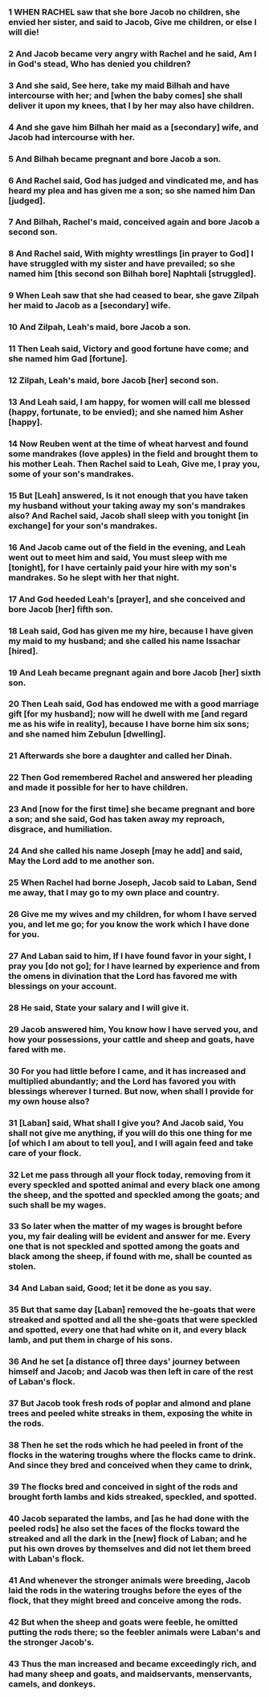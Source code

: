 ### 1 WHEN RACHEL saw that she bore Jacob no children, she envied her sister, and said to Jacob, Give me children, or else I will die!

### 2 And Jacob became very angry with Rachel and he said, Am I in God's stead, Who has denied you children?

### 3 And she said, See here, take my maid Bilhah and have intercourse with her; and [when the baby comes] she shall deliver it upon my knees, that I by her may also have children.

### 4 And she gave him Bilhah her maid as a [secondary] wife, and Jacob had intercourse with her.

### 5 And Bilhah became pregnant and bore Jacob a son.

### 6 And Rachel said, God has judged and vindicated me, and has heard my plea and has given me a son; so she named him Dan [judged].

### 7 And Bilhah, Rachel's maid, conceived again and bore Jacob a second son.

### 8 And Rachel said, With mighty wrestlings [in prayer to God] I have struggled with my sister and have prevailed; so she named him [this second son Bilhah bore] Naphtali [struggled].

### 9 When Leah saw that she had ceased to bear, she gave Zilpah her maid to Jacob as a [secondary] wife.

### 10 And Zilpah, Leah's maid, bore Jacob a son.

### 11 Then Leah said, Victory and good fortune have come; and she named him Gad [fortune].

### 12 Zilpah, Leah's maid, bore Jacob [her] second son.

### 13 And Leah said, I am happy, for women will call me blessed (happy, fortunate, to be envied); and she named him Asher [happy].

### 14 Now Reuben went at the time of wheat harvest and found some mandrakes (love apples) in the field and brought them to his mother Leah. Then Rachel said to Leah, Give me, I pray you, some of your son's mandrakes.

### 15 But [Leah] answered, Is it not enough that you have taken my husband without your taking away my son's mandrakes also? And Rachel said, Jacob shall sleep with you tonight [in exchange] for your son's mandrakes.

### 16 And Jacob came out of the field in the evening, and Leah went out to meet him and said, You must sleep with me [tonight], for I have certainly paid your hire with my son's mandrakes. So he slept with her that night.

### 17 And God heeded Leah's [prayer], and she conceived and bore Jacob [her] fifth son.

### 18 Leah said, God has given me my hire, because I have given my maid to my husband; and she called his name Issachar [hired].

### 19 And Leah became pregnant again and bore Jacob [her] sixth son.

### 20 Then Leah said, God has endowed me with a good marriage gift [for my husband]; now will he dwell with me [and regard me as his wife in reality], because I have borne him six sons; and she named him Zebulun [dwelling].

### 21 Afterwards she bore a daughter and called her Dinah.

### 22 Then God remembered Rachel and answered her pleading and made it possible for her to have children.

### 23 And [now for the first time] she became pregnant and bore a son; and she said, God has taken away my reproach, disgrace, and humiliation.

### 24 And she called his name Joseph [may he add] and said, May the Lord add to me another son.

### 25 When Rachel had borne Joseph, Jacob said to Laban, Send me away, that I may go to my own place and country.

### 26 Give me my wives and my children, for whom I have served you, and let me go; for you know the work which I have done for you.

### 27 And Laban said to him, If I have found favor in your sight, I pray you [do not go]; for I have learned by experience and from the omens in divination that the Lord has favored me with blessings on your account.

### 28 He said, State your salary and I will give it.

### 29 Jacob answered him, You know how I have served you, and how your possessions, your cattle and sheep and goats, have fared with me.

### 30 For you had little before I came, and it has increased and multiplied abundantly; and the Lord has favored you with blessings wherever I turned. But now, when shall I provide for my own house also?

### 31 [Laban] said, What shall I give you? And Jacob said, You shall not give me anything, if you will do this one thing for me [of which I am about to tell you], and I will again feed and take care of your flock.

### 32 Let me pass through all your flock today, removing from it every speckled and spotted animal and every black one among the sheep, and the spotted and speckled among the goats; and such shall be my wages.

### 33 So later when the matter of my wages is brought before you, my fair dealing will be evident and answer for me. Every one that is not speckled and spotted among the goats and black among the sheep, if found with me, shall be counted as stolen.

### 34 And Laban said, Good; let it be done as you say.

### 35 But that same day [Laban] removed the he-goats that were streaked and spotted and all the she-goats that were speckled and spotted, every one that had white on it, and every black lamb, and put them in charge of his sons.

### 36 And he set [a distance of] three days' journey between himself and Jacob; and Jacob was then left in care of the rest of Laban's flock.

### 37 But Jacob took fresh rods of poplar and almond and plane trees and peeled white streaks in them, exposing the white in the rods.

### 38 Then he set the rods which he had peeled in front of the flocks in the watering troughs where the flocks came to drink. And since they bred and conceived when they came to drink,

### 39 The flocks bred and conceived in sight of the rods and brought forth lambs and kids streaked, speckled, and spotted.

### 40 Jacob separated the lambs, and [as he had done with the peeled rods] he also set the faces of the flocks toward the streaked and all the dark in the [new] flock of Laban; and he put his own droves by themselves and did not let them breed with Laban's flock.

### 41 And whenever the stronger animals were breeding, Jacob laid the rods in the watering troughs before the eyes of the flock, that they might breed and conceive among the rods.

### 42 But when the sheep and goats were feeble, he omitted putting the rods there; so the feebler animals were Laban's and the stronger Jacob's.

### 43 Thus the man increased and became exceedingly rich, and had many sheep and goats, and maidservants, menservants, camels, and donkeys.